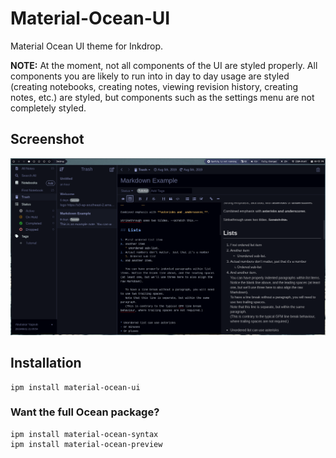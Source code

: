 # Material-Ocean-UI

Material Ocean UI theme for Inkdrop.

**NOTE:** At the moment, not all components of the UI are styled properly. All components you are likely to run into in day to day usage are styled (creating notebooks, creating notes, viewing revision history, creating notes, etc.) are styled, but components such as the settings menu are not completely styled.

## Screenshot

![ui](https://raw.githubusercontent.com/Blacksuan19/inkdrop-material-ocean-ui/master/2019-08-11_21-53.png)

## Installation

```
ipm install material-ocean-ui
```

### Want the full Ocean package?

```
ipm install material-ocean-syntax
ipm install material-ocean-preview
```
